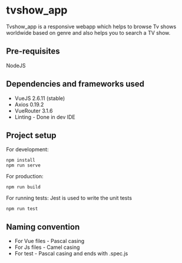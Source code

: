 # tvshow_app
Tvshow_app is a responsive webapp which helps to browse Tv shows worldwide based on genre and also helps you to search a TV show.

## Pre-requisites
NodeJS

## Dependencies and frameworks used
- VueJS 2.6.11 (stable)
- Axios 0.19.2
- VueRouter 3.1.6
- Linting - Done in dev IDE

## Project setup
For development:
```
npm install
npm run serve
```

For production:
```
npm run build
```

For running tests:
Jest is used to write the unit tests
```
npm run test
```

## Naming convention
- For Vue files - Pascal casing
- For Js files - Camel casing
- For test - Pascal casing and ends with .spec.js
